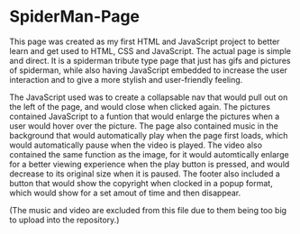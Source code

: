 # SpiderMan-Page

This page was created as my first HTML and JavaScript project to better learn and get used to HTML, CSS and JavaScript. The actual page is simple and direct. It is a spiderman tribute type page that just has gifs and pictures of spiderman, while also having JavaScript embedded to increase the user interaction and to give a more stylish and user-friendly feeling. 

The JavaScript used was to create a collapsable nav that would pull out on the left of the page, and would close when clicked again. The pictures contained JavaScript to a funtion that would enlarge the pictures when a user would hover over the picture. The page also contained music in the background that would automatically play when the page first loads, which would automatically pause when the video is played. The video also contained the same function as the image, for it would automtically enlarge for a better viewing experience when the play button is pressed, and would decrease to its original size when it is paused. The footer also included a button that would show the copyright when clocked in a popup format, which would show for a set amout of time and then disappear.

(The music and video are excluded from this file due to them being too big to upload into the repository.)
